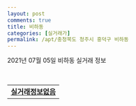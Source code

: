 ```yaml
---
layout: post
comments: true
title: 비하동
categories: [실거래가]
permalink: /apt/충청북도 청주시 흥덕구 비하동
---
```


2021년 07월 05일 비하동 실거래 정보

<script type="text/javascript">
  google.charts.load('current', {'packages':['corechart']});
  google.charts.setOnLoadCallback(drawChart);

  function drawChart() {
    var data = google.visualization.arrayToDataTable([['거래일', '매매', '전월세', '전매'], ['20-07', 23, 23, 0], ['20-08', 21, 15, 0], ['20-09', 15, 23, 0], ['20-10', 29, 19, 0], ['20-11', 50, 22, 0], ['20-12', 29, 17, 0], ['21-01', 49, 18, 0], ['21-02', 24, 23, 0], ['21-03', 45, 18, 0], ['21-04', 81, 31, 0], ['21-05', 64, 32, 0], ['21-06', 39, 22, 0]]);

    var options = {
      title: '최근 유형별 거래량 추이',
      legend: { position: 'bottom' }
    };

    var chart = new google.visualization.LineChart(document.getElementById('columnchart_material'));
    chart.draw(data, (options));
  }
</script>

<div id="columnchart_material" style="width: 95%; margin-left: -35px; display: block"></div>
<br>
<table>
  <tr>
    <td colspan="4" style="font-weight: bold;"><a href="https://search.naver.com/search.naver?query=비하동 실거래정보없음">실거래정보없음</a></td>
  </tr>
    
</table>
    